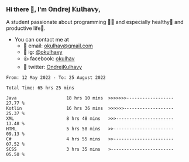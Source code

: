 ### Hi there 👋, I'm 𝕆𝕟𝕕𝕣𝕖𝕛 𝕂𝕦𝕝𝕙𝕒𝕧𝕪,

A student passionate about programming 👩‍💻 and especially healthy💪 and productive life🚀.

- You can contact me at
     - 📧 email: okulhav@gmail.com
     - 📸 ig: [@okulhavy](https://www.instagram.com/okulhavy)
     - 👍 facebook: [okulhav](https://www.facebook.com/Okulhav/)
     - 🦜 twitter: [OndrejKulhavy](https://twitter.com/KulhavyOndrej)
     
<!--START_SECTION:waka-->

```text
From: 12 May 2022 - To: 25 August 2022

Total Time: 65 hrs 25 mins

Java                   18 hrs 10 mins  >>>>>>>------------------   27.77 %
Kotlin                 16 hrs 36 mins  >>>>>>-------------------   25.37 %
XML                    8 hrs 48 mins   >>>----------------------   13.48 %
HTML                   5 hrs 58 mins   >>-----------------------   09.13 %
C#                     4 hrs 55 mins   >>-----------------------   07.52 %
SCSS                   3 hrs 35 mins   >------------------------   05.50 %
```

<!--END_SECTION:waka-->
